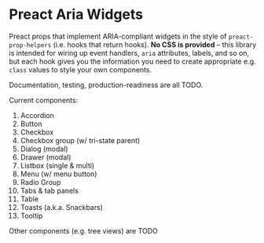 # Preact Aria Widgets

Preact props that implement ARIA-compliant widgets in the style of `preact-prop-helpers` (i.e. hooks that return hooks).  **No CSS is provided** &ndash; this library is intended for wiring up event handlers, `aria` attributes, labels, and so on, but each hook gives you the information you need to create appropriate e.g. `class` values to style your own components.

Documentation, testing, production-readiness are all TODO.

Current components:

1. Accordion
2. Button
3. Checkbox
4. Checkbox group (w/ tri-state parent)
5. Dialog (modal)
6. Drawer (modal)
7. Listbox (single & multi)
8. Menu (w/ menu button)
9. Radio Group
10. Tabs & tab panels
11. Table
12. Toasts (a.k.a. Snackbars)
13. Tooltip

Other components (e.g. tree views) are TODO
